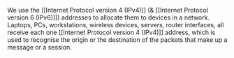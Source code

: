 We use the [[Internet Protocol version 4 (IPv4)]] (& [[Internet Protocol version 6 (IPv6)]]) addresses to allocate them to devices in a network. Laptops, PCs, workstations, wireless devices, servers, router interfaces, all receive each one [[Internet Protocol version 4 (IPv4)]] address, which is used to recognise the origin or the destination of the packets that make up a message or a session.

